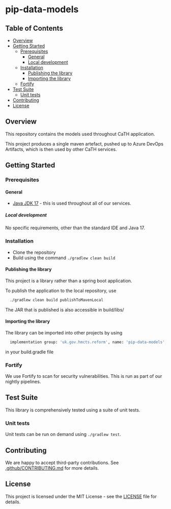 # pip-data-models

## Table of Contents

- [Overview](#overview)
- [Getting Started](#getting-started)
  - [Prerequisites](#prerequisites)
    - [General](#General)
    - [Local development](#local-development)
  - [Installation](#installation)
    - [Publishing the library](#publishing-the-library)
    - [Importing the library](#importing-the-library)
  - [Fortify](#fortify)
- [Test Suite](#test-suite)
  - [Unit tests](#unit-tests)
- [Contributing](#contributing)
- [License](#license)

## Overview

This repository contains the models used throughout CaTH application.

This project produces a single maven artefact, pushed up to Azure DevOps Artifacts, which is then used by other CaTH services.

## Getting Started

### Prerequisites

#### General

- [Java JDK 17](https://openjdk.org/projects/jdk/17/) - this is used throughout all of our services.

##### Local development

No specific requirements, other than the standard IDE and Java 17.

### Installation

- Clone the repository
- Build using the command `./gradlew clean build`

#### Publishing the library

This project is a library rather than a spring boot application.

To publish the application to the local repository, use

```bash
  ./gradlew clean build publishToMavenLocal
```
The JAR that is published is also accessible in build/libs/

#### Importing the library

The library can be imported into other projects by using

```bash
  implementation group: 'uk.gov.hmcts.reform', name: 'pip-data-models', version: '0.0.1'
```

in your build.gradle file

### Fortify

We use Fortify to scan for security vulnerabilities. This is run as part of our nightly pipelines.

## Test Suite

This library is comprehensively tested using a suite of unit tests.

### Unit tests

Unit tests can be run on demand using `./gradlew test`.

## Contributing

We are happy to accept third-party contributions. See [.github/CONTRIBUTING.md](./.github/CONTRIBUTING.md) for more details.

## License

This project is licensed under the MIT License - see the [LICENSE](LICENSE) file for details.


